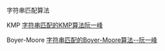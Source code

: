 字符串匹配算法

KMP [字符串匹配的KMP算法阮一峰](http://www.ruanyifeng.com/blog/2013/05/Knuth%E2%80%93Morris%E2%80%93Pratt_algorithm.html)

Boyer-Moore [字符串匹配的Boyer-Moore算法--阮一峰](http://www.ruanyifeng.com/blog/2013/05/boyer-moore_string_search_algorithm.html)